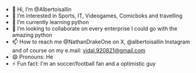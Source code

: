- 👋 Hi, I’m @Albertoisallin
- 👀 I’m interested in Sports, IT, Videogames, Comicboks and travelling
- 🌱 I’m currently learning python
- 💞️ I’m looking to collaborate on every enterprise I could go with the amazing python 
- 📫 How to reach me @NathanDrakeOne on X, @albertoisallin Instagram and of course on my e.mail: vidal.920821@gmail.com
- 😄 Pronouns: He
- ⚡ Fun fact: I'm an soccer/football fan and a optimistic guy

<!---
Albertoisallin/Albertoisallin is a ✨ special ✨ repository because its `README.md` (this file) appears on your GitHub profile.
You can click the Preview link to take a look at your changes.
--->
